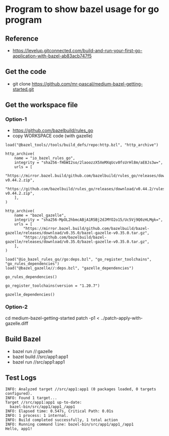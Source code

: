 # Program to show bazel usage for go program

## Reference
* https://levelup.gitconnected.com/build-and-run-your-first-go-application-with-bazel-ab83acb747f5

## Get the code
* git clone https://github.com/mr-pascal/medium-bazel-getting-started.git

## Get the workspace file

### Option-1
* https://github.com/bazelbuild/rules_go
* copy WORKSPACE code (with gazelle)
```
load("@bazel_tools//tools/build_defs/repo:http.bzl", "http_archive")

http_archive(
    name = "io_bazel_rules_go",
    integrity = "sha256-fHbWI2so/2laoozzX5XeMXqUcv0fsUrHl8m/aE8Js3w=",
    urls = [
        "https://mirror.bazel.build/github.com/bazelbuild/rules_go/releases/download/v0.44.2/rules_go-v0.44.2.zip",
        "https://github.com/bazelbuild/rules_go/releases/download/v0.44.2/rules_go-v0.44.2.zip",
    ],
)

http_archive(
    name = "bazel_gazelle",
    integrity = "sha256-MpOL2hbmcABjA1R5Bj2dJMYO2o15/Uc5Vj9Q0zHLMgk=",
    urls = [
        "https://mirror.bazel.build/github.com/bazelbuild/bazel-gazelle/releases/download/v0.35.0/bazel-gazelle-v0.35.0.tar.gz",
        "https://github.com/bazelbuild/bazel-gazelle/releases/download/v0.35.0/bazel-gazelle-v0.35.0.tar.gz",
    ],
)

load("@io_bazel_rules_go//go:deps.bzl", "go_register_toolchains", "go_rules_dependencies")
load("@bazel_gazelle//:deps.bzl", "gazelle_dependencies")

go_rules_dependencies()

go_register_toolchains(version = "1.20.7")

gazelle_dependencies()
```

### Option-2
cd medium-bazel-getting-started
patch -p1 < ../patch-apply-with-gazelle.diff 

## Build Bazel
* bazel run //:gazelle
* bazel build //src/app1:app1
* bazel run //src/app1:app1


## Test Logs
```
INFO: Analyzed target //src/app1:app1 (0 packages loaded, 0 targets configured).
INFO: Found 1 target...
Target //src/app1:app1 up-to-date:
  bazel-bin/src/app1/app1_/app1
INFO: Elapsed time: 0.547s, Critical Path: 0.01s
INFO: 1 process: 1 internal.
INFO: Build completed successfully, 1 total action
INFO: Running command line: bazel-bin/src/app1/app1_/app1
Hello, app1!
```
